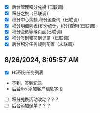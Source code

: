 - [x] 后台管理积分兑换 (已联调)
- [x] 积分之旅（已联调）
- [x] 积分中心余额,积分池查询（已联调）
- [x] 积分明细列表(积分统计，积分查询)(已联调)
- [x] 积分会员等级页面(已联调)
- [x] 积分签到和签到记录（已联调）
- [x] 后台积分任务规则配置（未联调）

## 8/26/2024, 8:05:57 AM

* [x] H5积分任务列表
* 签到，签到记录
* 后台/h5 添加客户信息字段
* [ ] 积分兑换活动改动？？？
* [ ] 后台添加保单？？？